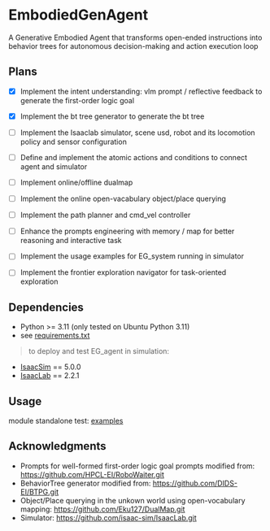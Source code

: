 # EmbodiedGenAgent
A Generative Embodied Agent that transforms open-ended instructions into behavior trees for autonomous decision-making and action execution loop


## Plans
- [x] Implement the intent understanding: vlm prompt / reflective feedback to generate the first-order logic goal
- [x] Implement the bt tree generator to generate the bt tree
- [ ] Implement the Isaaclab simulator, scene usd, robot and its locomotion policy and sensor configuration
- [ ] Define and implement the atomic actions and conditions to connect agent and simulator
- [ ] Implement online/offline dualmap 
- [ ] Implement the online open-vacabulary object/place querying
- [ ] Implement the path planner and cmd_vel controller
- [ ] Enhance the prompts engineering with memory / map for better reasoning and interactive task
- [ ] Implement the usage examples for EG_system running in simulator
- [ ] Implement the frontier exploration navigator for task-oriented exploration


## Dependencies
- Python >= 3.11 (only tested on Ubuntu Python 3.11)
- see [requirements.txt](requirements.txt)

> to deploy and test EG_agent in simulation:
- [IsaacSim](https://docs.isaacsim.omniverse.nvidia.com/5.0.0/installation/install_python.html) == 5.0.0
- [IsaacLab](https://isaac-sim.github.io/IsaacLab/v2.2.1/source/setup/installation/pip_installation.html) == 2.2.1


## Usage
module standalone test: [examples](examples/EXAMPLES.md)


## Acknowledgments
- Prompts for well-formed first-order logic goal prompts modified from: https://github.com/HPCL-EI/RoboWaiter.git
- BehaviorTree generator modified from: https://github.com/DIDS-EI/BTPG.git
- Object/Place querying in the unkown world using open-vocabulary mapping: https://github.com/Eku127/DualMap.git
- Simulator: https://github.com/isaac-sim/IsaacLab.git